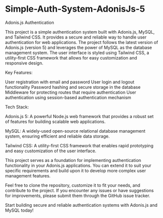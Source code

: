 # Simple-Auth-System-AdonisJs-5

Adonis.js Authentication

This project is a simple authentication system built with Adonis.js, MySQL, and Tailwind CSS. It provides a secure and reliable way to handle user authentication for web applications. The project follows the latest version of Adonis.js (version 5) and leverages the power of MySQL as the database management system. The user interface is styled using Tailwind CSS, a utility-first CSS framework that allows for easy customization and responsive design.

Key Features:

 User registration with email and password
 User login and logout functionality
 Password hashing and secure storage in the database
 Middleware for protecting routes that require authentication
 User authentication using session-based authentication mechanism

Tech Stack:

 Adonis.js 5: A powerful Node.js web framework that provides a robust set of features for building scalable web applications.
 
 MySQL: A widely-used open-source relational database management system, ensuring efficient and reliable data storage.
 
 Tailwind CSS: A utility-first CSS framework that enables rapid prototyping and easy customization of the user interface.

This project serves as a foundation for implementing authentication functionality in your Adonis.js applications. You can extend it to suit your specific requirements and build upon it to develop more complex user management features.

Feel free to clone the repository, customize it to fit your needs, and contribute to the project. If you encounter any issues or have suggestions for improvements, please submit them through the GitHub issue tracker.

Start building secure and reliable authentication systems with Adonis.js and MySQL today!
